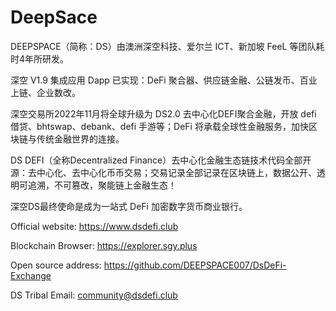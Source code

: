 # DeepSace

DEEPSPACE（简称：DS）由澳洲深空科技、爱尔兰 ICT、新加坡 FeeL 等团队耗时4年所研发。

深空 V1.9 集成应用 Dapp 已实现：DeFi 聚合器、供应链金融、公链发币、百业上链、企业数改。

深空交易所2022年11月将全球升级为 DS2.0 去中心化DEFI聚合金融，开放 defi 借贷、bhtswap、debank、defi 手游等；DeFi 将承载全球性金融服务，加快区块链与传统金融世界的连接。

DS DEFI（全称Decentralized Finance）去中心化金融生态链技术代码全部开源：去中心化、去中心化币币交易；交易记录全部记录在区块链上，数据公开、透明可追溯，不可篡改，聚能链上金融生态！

深空DS最终使命是成为一站式 DeFi 加密数字货币商业银行。




Official website: https://www.dsdefi.club

Blockchain Browser: https://explorer.sgy.plus

Open source address: https://github.com/DEEPSPACE007/DsDeFi-Exchange

DS Tribal Email: community@dsdefi.club
